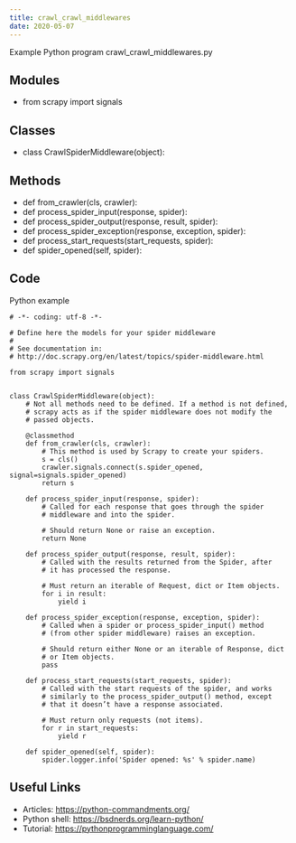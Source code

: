 ```yaml
---
title: crawl_crawl_middlewares
date: 2020-05-07
---
```

Example Python program crawl_crawl_middlewares.py

## Modules

* from scrapy import signals

## Classes

* class CrawlSpiderMiddleware(object):

## Methods

* def from_crawler(cls, crawler):
* def process_spider_input(response, spider):
* def process_spider_output(response, result, spider):
* def process_spider_exception(response, exception, spider):
* def process_start_requests(start_requests, spider):
* def spider_opened(self, spider):

## Code

Python example

    # -*- coding: utf-8 -*-
    
    # Define here the models for your spider middleware
    #
    # See documentation in:
    # http://doc.scrapy.org/en/latest/topics/spider-middleware.html
    
    from scrapy import signals
    
    
    class CrawlSpiderMiddleware(object):
        # Not all methods need to be defined. If a method is not defined,
        # scrapy acts as if the spider middleware does not modify the
        # passed objects.
    
        @classmethod
        def from_crawler(cls, crawler):
            # This method is used by Scrapy to create your spiders.
            s = cls()
            crawler.signals.connect(s.spider_opened, signal=signals.spider_opened)
            return s
    
        def process_spider_input(response, spider):
            # Called for each response that goes through the spider
            # middleware and into the spider.
    
            # Should return None or raise an exception.
            return None
    
        def process_spider_output(response, result, spider):
            # Called with the results returned from the Spider, after
            # it has processed the response.
    
            # Must return an iterable of Request, dict or Item objects.
            for i in result:
                yield i
    
        def process_spider_exception(response, exception, spider):
            # Called when a spider or process_spider_input() method
            # (from other spider middleware) raises an exception.
    
            # Should return either None or an iterable of Response, dict
            # or Item objects.
            pass
    
        def process_start_requests(start_requests, spider):
            # Called with the start requests of the spider, and works
            # similarly to the process_spider_output() method, except
            # that it doesn’t have a response associated.
    
            # Must return only requests (not items).
            for r in start_requests:
                yield r
    
        def spider_opened(self, spider):
            spider.logger.info('Spider opened: %s' % spider.name)
    

## Useful Links

- Articles: https://python-commandments.org/
- Python shell: https://bsdnerds.org/learn-python/
- Tutorial: https://pythonprogramminglanguage.com/
